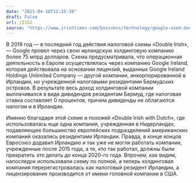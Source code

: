 ```yaml
---
date: "2021-04-18T12:35:39"
draft: False
url: /2152
source: "https://www.irishtimes.com/business/technology/google-used-double-irish-to-shift-75-4bn-in-profits-out-of-ireland-1.4540519"
---
```


В 2019 год — в последний год действия налоговой схемы «Double Irish», — Google провел через свою ирландскую холдинговую компанию более 75 млрд долларов. Схема предусматривала, что операционная деятельность в Европе осуществлялась через компанию Google Ireland, которая действовала на основании лицензий, выданных Google Ireland Holdings Unlimited Company — другой компании, инкорпорированной в Ирландии, но учрежденной налоговыми резидентами Бермудских островов. В результате весь доход холдинговой компании выплачивался в виде дивидендов резидентам Бермуд, где налоговая ставка составляет 0 процентов, причем дивиденды не облагаются налогом и в Ирландии.

Именно благодаря этой схеме и похожей «Double Irish with Dutch», где использовалась еще одна компания, учрежденная в Нидерландах, подавляющее большинство европейских подразделений американских компаний оказались резидентами Ирландии. Правда, в конце концов Евросоюз додавил Ирландию и так уже не могли работать компании, учрежденные после 2015 года, а те, кто так работал, должны были прекратить это делать до конца 2020-го года. Впрочем, как видим, напоследок использовали схему по полной, а теперь холдинговая компания перерегистровалась как налоговый резидент Ирландии, а лицензирование производится от имени головной компании в США.
